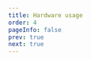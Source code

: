 ```yaml
---
title: Hardware usage
order: 4
pageInfo: false
prev: true
next: true
---
```


<VidStack
  src="https://likeyou156156.online:9000/lky/EX/EX401/video/201完整版.webm"
/>
